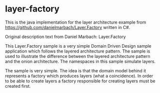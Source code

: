 # layer-factory
This is the java implementation for the layer architecture example from https://github.com/danielmarbach/Layer.Factory written in C#.

Original description text from Daniel Marbach:
Layer.Factory

This Layer.Factory sample is a very simple Domain Driven Design sample application which follows the layered architecture pattern. The sample is used to illustrate the difference between the layered architecture pattern and the onion architecture. The namespaces in this sample simulate layers.

The sample is very simple. The idea is that the domain model behind it represents a factory which produces layers (what a coincidence). In order to be able to create layers a factory responsible for creating layers must be created first.
